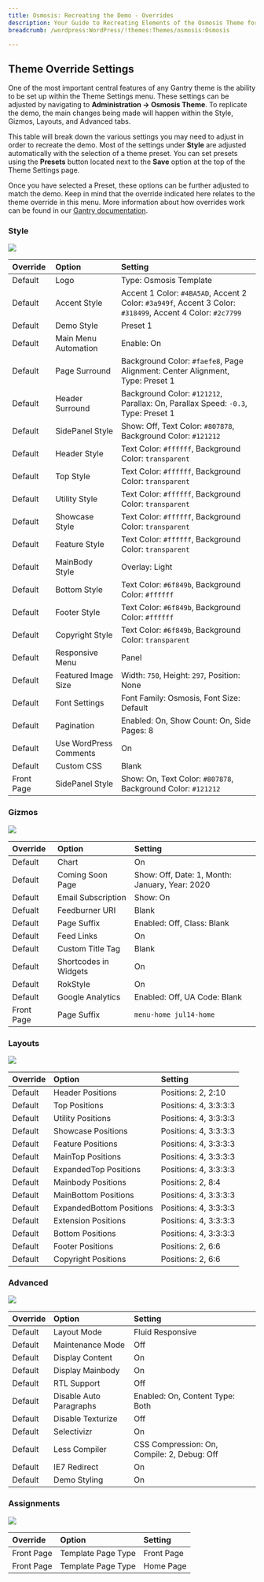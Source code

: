 ```yaml
---
title: Osmosis: Recreating the Demo - Overrides
description: Your Guide to Recreating Elements of the Osmosis Theme for WordPress
breadcrumb: /wordpress:WordPress/!themes:Themes/osmosis:Osmosis

---
```


Theme Override Settings
-----

One of the most important central features of any Gantry theme is the ability to be set up within the Theme Settings menu. These settings can be adjusted by navigating to **Administration -> Osmosis Theme**. To replicate the demo, the main changes being made will happen within the Style, Gizmos, Layouts, and Advanced tabs.

This table will break down the various settings you may need to adjust in order to recreate the demo. Most of the settings under **Style** are adjusted automatically with the selection of a theme preset. You can set presets using the **Presets** button located next to the **Save** option at the top of the Theme Settings page.

Once you have selected a Preset, these options can be further adjusted to match the demo. Keep in mind that the override indicated here relates to the theme override in this menu. More information about how overrides work can be found in our [Gantry documentation][override].

### Style

![][style]

| Override    | Option                 | Setting                                                                                                    |
| :---------- | :----------            | :----------                                                                                                |
| Default     | Logo                   | Type: Osmosis Template                                                                                     |
| Default     | Accent Style           | Accent 1 Color: `#4BA5AD`, Accent 2 Color: `#3a949f`, Accent 3 Color: `#318499`, Accent 4 Color: `#2c7799` |
| Default     | Demo Style             | Preset 1                                                                                                   |
| Default     | Main Menu Automation   | Enable: On                                                                                                 |
| Default     | Page Surround          | Background Color: `#faefe8`, Page Alignment: Center Alignment, Type: Preset 1                              |
| Default     | Header Surround        | Background Color: `#121212`, Parallax: On, Parallax Speed: `-0.3`, Type: Preset 1                          |
| Default     | SidePanel Style        | Show: Off, Text Color: `#807878`, Background Color: `#121212`                                              |
| Default     | Header Style           | Text Color: `#ffffff`, Background Color: `transparent`                                                     |
| Default     | Top Style              | Text Color: `#ffffff`, Background Color: `transparent`                                                     |
| Default     | Utility Style          | Text Color: `#ffffff`, Background Color: `transparent`                                                     |
| Default     | Showcase Style         | Text Color: `#ffffff`, Background Color: `transparent`                                                     |
| Default     | Feature Style          | Text Color: `#ffffff`, Background Color: `transparent`                                                     |
| Default     | MainBody Style         | Overlay: Light                                                                                             |
| Default     | Bottom Style           | Text Color: `#6f849b`, Background Color: `#ffffff`                                                         |
| Default     | Footer Style           | Text Color: `#6f849b`, Background Color: `#ffffff`                                                         |
| Default     | Copyright Style        | Text Color: `#6f849b`, Background Color: `transparent`                                                     |
| Default     | Responsive Menu        | Panel                                                                                                      |
| Default     | Featured Image Size    | Width: `750`, Height: `297`, Position: None                                                                |
| Default     | Font Settings          | Font Family: Osmosis, Font Size: Default                                                                   |
| Default     | Pagination             | Enabled: On, Show Count: On, Side Pages: 8                                                                 |
| Default     | Use WordPress Comments | On                                                                                                         |
| Default     | Custom CSS             | Blank                                                                                                      |
| Front Page  | SidePanel Style        | Show: On, Text Color: `#807878`, Background Color: `#121212`                                               |

### Gizmos

![][gizmos]

| Override    | Option                | Setting                                        |
| :---------- | :----------           | :----------                                    |
| Default     | Chart                 | On                                             |
| Default     | Coming Soon Page      | Show: Off, Date: 1, Month: January, Year: 2020 |
| Default     | Email Subscription    | Show: On                                       |
| Defualt     | Feedburner URI        | Blank                                          |
| Default     | Page Suffix           | Enabled: Off, Class: Blank                     |
| Default     | Feed Links            | On                                             |
| Default     | Custom Title Tag      | Blank                                          |
| Default     | Shortcodes in Widgets | On                                             |
| Default     | RokStyle              | On                                             |
| Default     | Google Analytics      | Enabled: Off, UA Code: Blank                   |
| Front Page  | Page Suffix           | `menu-home jul14-home`                         |

### Layouts

![][layouts]

| Override    | Option                   | Setting               |
| :---------- | :----------              | :----------           |
| Default     | Header Positions         | Positions: 2, 2:10    |
| Default     | Top Positions            | Positions: 4, 3:3:3:3 |
| Default     | Utility Positions        | Positions: 4, 3:3:3:3 |
| Default     | Showcase Positions       | Positions: 4, 3:3:3:3 |
| Default     | Feature Positions        | Positions: 4, 3:3:3:3 |
| Default     | MainTop Positions        | Positions: 4, 3:3:3:3 |
| Default     | ExpandedTop Positions    | Positions: 4, 3:3:3:3 |
| Default     | Mainbody Positions       | Positions: 2, 8:4     |
| Default     | MainBottom Positions     | Positions: 4, 3:3:3:3 |
| Default     | ExpandedBottom Positions | Positions: 4, 3:3:3:3 |
| Default     | Extension Positions      | Positions: 4, 3:3:3:3 |
| Default     | Bottom Positions         | Positions: 4, 3:3:3:3 |
| Default     | Footer Positions         | Positions: 2, 6:6     |
| Default     | Copyright Positions      | Positions: 2, 6:6     |

### Advanced

![][advanced]

| Override    | Option                  | Setting                                     |
| :---------- | :----------             | :----------                                 |
| Default     | Layout Mode             | Fluid Responsive                            |
| Default     | Maintenance Mode        | Off                                         |
| Default     | Display Content         | On                                          |
| Default     | Display Mainbody        | On                                          |
| Default     | RTL Support             | Off                                         |
| Default     | Disable Auto Paragraphs | Enabled: On, Content Type: Both             |
| Default     | Disable Texturize       | Off                                         |
| Default     | Selectivizr             | On                                          |
| Default     | Less Compiler           | CSS Compression: On, Compile: 2, Debug: Off |
| Default     | IE7 Redirect            | On                                          |
| Default     | Demo Styling            | On                                          |

### Assignments

![][assignments]

| Override    | Option             | Setting     |
| :---------- | :----------        | :---------- |
| Front Page  | Template Page Type | Front Page  |
| Front Page  | Template Page Type | Home Page   |

[demo]: assets/osmosis2.jpeg
[menu]: ../../start/menu.md
[override]: http://gantry-framework.org/documentation/wordpress/configure/
[advanced]: assets/setadvanced.jpeg
[layouts]: assets/setlayouts.jpeg
[gizmos]: assets/setgizmos.jpeg
[assignments]: assets/setassignments.jpg
[style]: assets/setstyle.jpeg
